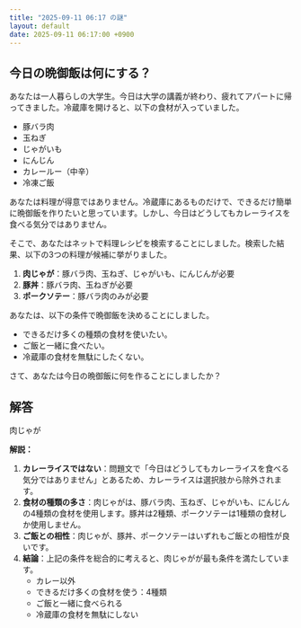 ```yaml
---
title: "2025-09-11 06:17 の謎"
layout: default
date: 2025-09-11 06:17:00 +0900
---
```

## 今日の晩御飯は何にする？

あなたは一人暮らしの大学生。今日は大学の講義が終わり、疲れてアパートに帰ってきました。冷蔵庫を開けると、以下の食材が入っていました。

*   豚バラ肉
*   玉ねぎ
*   じゃがいも
*   にんじん
*   カレールー（中辛）
*   冷凍ご飯

あなたは料理が得意ではありません。冷蔵庫にあるものだけで、できるだけ簡単に晩御飯を作りたいと思っています。しかし、今日はどうしてもカレーライスを食べる気分ではありません。

そこで、あなたはネットで料理レシピを検索することにしました。検索した結果、以下の3つの料理が候補に挙がりました。

1.  **肉じゃが**：豚バラ肉、玉ねぎ、じゃがいも、にんじんが必要
2.  **豚丼**：豚バラ肉、玉ねぎが必要
3.  **ポークソテー**：豚バラ肉のみが必要

あなたは、以下の条件で晩御飯を決めることにしました。

*   できるだけ多くの種類の食材を使いたい。
*   ご飯と一緒に食べたい。
*   冷蔵庫の食材を無駄にしたくない。

さて、あなたは今日の晩御飯に何を作ることにしましたか？

## 解答

肉じゃが

**解説：**

1.  **カレーライスではない**：問題文で「今日はどうしてもカレーライスを食べる気分ではありません」とあるため、カレーライスは選択肢から除外されます。
2.  **食材の種類の多さ**：肉じゃがは、豚バラ肉、玉ねぎ、じゃがいも、にんじんの4種類の食材を使用します。豚丼は2種類、ポークソテーは1種類の食材しか使用しません。
3.  **ご飯との相性**：肉じゃが、豚丼、ポークソテーはいずれもご飯との相性が良いです。
4.  **結論**：上記の条件を総合的に考えると、肉じゃがが最も条件を満たしています。
    *   カレー以外
    *   できるだけ多くの食材を使う：4種類
    *   ご飯と一緒に食べられる
    *   冷蔵庫の食材を無駄にしない
